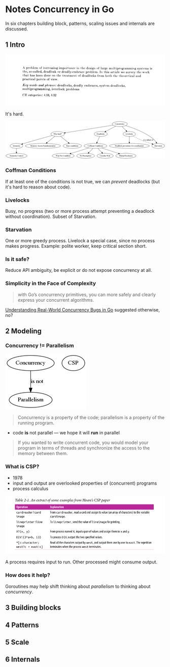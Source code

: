 # Notes Concurrency in Go

In six chapters building block, patterns, scaling issues and internals are discussed.

## 1 Intro

![](images/deadly-embrace.png)

It's hard.

![](mch1.png)

### Coffman Conditions

If at least one of the conditions is not true, we can *prevent* deadlocks (but
it's hard to reason about code).

### Livelocks

Busy, no progress (two or more process attempt preventing a deadlock without
coordination). Subset of Starvation.

### Starvation

One or more greedy process. Livelock a special case, since no process makes
progress. Example: polite worker, keep critical section short.

### Is it safe?

Reduce API ambiguity, be explicit or do not expose concurrency at all.

### Simplicity in the Face of Complexity

> with Go’s concurrency primitives, you can more safely and clearly express
your concurrent algorithms.

[Understanding Real-World Concurrency Bugs in
Go](https://songlh.github.io/paper/go-study.pdf) suggested otherwise, no?


## 2 Modeling

### Concurrency != Parallelism

![](mch2.png)

> Concurrency is a property of the code; parallelism is a property of the
> running program.

* code **is** not parallel &mdash; we hope it will **run** in parallel

> If you wanted to write concurrent code, you would model your program in terms
> of threads and synchronize the access to the memory between them.

### What is CSP?

* 1978
* input and output are overlooked properties of (concurrent) programs
* process calculus

![](images/table21.png)

A process requires input to run. Other processed might consume output.

### How does it help?

Goroutines may help shift thinking about *parallelism* to thinking about
*concurrency*.

## 3 Building blocks

## 4 Patterns

## 5 Scale

## 6 Internals


